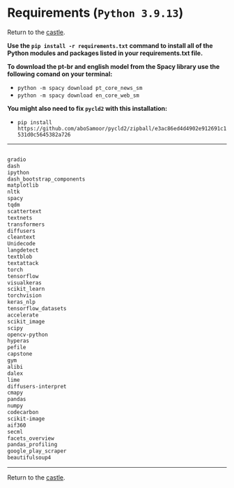 # Requirements (`Python 3.9.13`)

Return to the [castle](https://github.com/Nkluge-correa/teeny-tiny_castle).

**Use the `pip install -r requirements.txt` command to install all of the Python modules and packages listed in your requirements.txt file.**

**To download the pt-br and english model from the Spacy library use the following comand on your terminal:**

- `python -m spacy download pt_core_news_sm`
- `python -m spacy download en_core_web_sm`

**You might also need to fix `pycld2` with this installation:**

- `pip install https://github.com/aboSamoor/pycld2/zipball/e3ac86ed4d4902e912691c1531d0c5645382a726`

---

```bash

gradio
dash
ipython
dash_bootstrap_components
matplotlib
nltk
spacy
tqdm
scattertext
textnets
transformers
diffusers
cleantext
Unidecode
langdetect
textblob
textattack
torch
tensorflow
visualkeras
scikit_learn
torchvision
keras_nlp
tensorflow_datasets
accelerate
scikit_image
scipy
opencv-python
hyperas
pefile
capstone
gym
alibi
dalex
lime
diffusers-interpret
cmapy
pandas
numpy
codecarbon
scikit-image
aif360
secml
facets_overview
pandas_profiling
google_play_scraper
beautifulsoup4

```

---

Return to the [castle](https://github.com/Nkluge-correa/teeny-tiny_castle).
